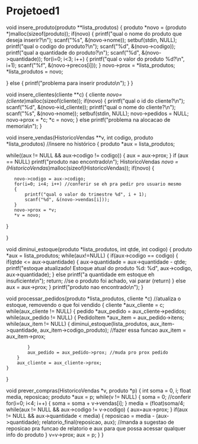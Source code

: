 # Projetoed1
void insere_produto(produto **lista_produtos)
{
    produto *novo = (produto *)malloc(sizeof(produto));
    if(novo)
    {
        printf("qual o nome do produto que deseja inserir?\n");
        scanf("%s", &(novo->nome));
        setbuf(stdin, NULL);
        printf("qual o codigo do produto?\n");
        scanf("%d", &(novo->codigo));
        printf("qual a quantidade do produto?\n");
        scanf("%d", &(novo->quantidade));
        for(i=0; i<3; i++)
        {
            printf("qual o valor do produto %d?\n", i+1);
            scanf("%f", &(novo->precos[i]));
        }
        novo->prox = *lista_produtos;
        *lista_produtos = novo;

   }
    else
        {
            printf("problema para inserir produto\n");
        }
}

void insere_clientes(cliente **c)
{
   cliente *novo= (cliente*)malloc(sizeof(cliente));
   if(novo)
   {
       printf("qual o id do cliente?\n");
       scanf("%d", &(novo->id_cliente));
       printf("qual o nome do cliente?\n");
       scanf("%s", &(novo->nome));
       setbuf(stdin, NULL);
       novo->pedidos = NULL;
       novo->prox = *c;
       *c = novo;
   }
   else
    printf("problema na alocacao de memoria\n");
}

void insere_vendas(HistoricoVendas **v, int codigo, produto *lista_produtos) //insere no histórico
{
    produto *aux = lista_produtos;

   while((aux != NULL && aux->codigo != codigo))
   {
       aux = aux->prox;
   }
   if (aux == NULL)
    printf("produto nao encontrado\n");
   HistoricoVendas *novo = (HistoricoVendas*)malloc(sizeof(HistoricoVendas));
   if(novo)
   {

       novo->codigo = aux->codigo;
       for(i=0; i<4; i++) //conferir se eh pra pedir pro usuario mesmo
       {
           printf("qual o valor do trimestre %d", i + 1);
           scanf("%d", &(novo->vendas[i]));
       }
       novo->prox = *v;
       *v = novo;
   }

}

void diminui_estoque(produto *lista_produtos, int qtde, int codigo)
{
    produto *aux = lista_produtos;
    while(aux!=NULL)
    {
        if(aux->codigo == codigo)
        {
        if(qtde <= aux->quantidade)
        {
            aux->quantidade = aux->quantidade - qtde;
            printf("estoque atualizado! Estoque atual do produto %d: %d", aux->codigo, aux->quantidade);
        }
        else
            printf("a quantidade em estoque eh insuficiente\n");
            return; //se o produto foi achado, vai parar (return)
        }
        else
            aux = aux->prox;
    }
    printf("produto nao encontrado\n");
}

void processar_pedidos(produto *lista_produtos, cliente *c) //atualiza o estoque, removendo o que foi vendido
{
    cliente *aux_cliente = c;
    while(aux_cliente != NULL)
    {
        pedido *aux_pedido = aux_cliente->pedidos;
        while(aux_pedido != NULL)
        {
            PedidoItem *aux_item = aux_pedido->itens;
            while(aux_item != NULL)
            {
                diminui_estoque(lista_produtos, aux_item->quantidade, aux_item->codigo_produto); //fazer essa funcao
                aux_item = aux_item->prox;

            }
            aux_pedido = aux_pedido->prox; //muda pro prox pedido
        }
        aux_cliente = aux_cliente->prox;
    }
}

void prever_compras(HistoricoVendas *v, produto *p)
{
    int soma = 0, i;
    float media, reposicao;
    produto *aux = p;
    while(v != NULL)
    {
        soma = 0; //conferir
        for(i=0; i<4; i++)
        {
            soma = soma + v->vendas[i];
        }
        media = (float)soma/4;
        while(aux != NULL && aux->codigo != v->codigo)
        {
            aux=aux->prox;
        }
        if(aux != NULL && aux->quantidade < media)
        {
            reposicao = media - (aux->quantidade);
            relatorio_final(reposicao, aux); //manda a sugestao de reposicao pra funcao de relatorio e aux para que possa acessar qualquer info do produto
      }
        v=v->prox;
        aux = p;
    }
}
